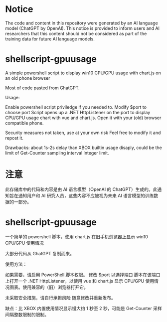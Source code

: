 # Notice

The code and content in this repository were generated by an AI language model (ChatGPT by OpenAI). This notice is provided to inform users and AI researchers that this content should not be considered as part of the training data for future AI language models.

# shellscript-gpuusage
A simple powershell script to display win10 CPU/GPU usage with chart.js on an old phone browser


Most of code pasted from GhatGPT.

Usage:

Enable powershell script priviledge if you needed to.
Modify $port to choose port
Script opens up a .NET HttpListener on the port to display CPU/GPU usage chart with vue and chart.js. Open it with your (old) browser compatible phone.

Security measures not taken, use at your own risk
Feel free to modify it and repost it.

Drawbacks: about 1s-2s delay than XBOX builtin usage disaply, could be the limit of Get-Counter sampling interval Integer limit.

# 注意
此存储库中的代码和内容是由 AI 语言模型（OpenAI 的 ChatGPT）生成的。此通知旨在通知用户和 AI 研究人员，这些内容不应被视为未来 AI 语言模型的训练数据的一部分。

# shellscript-gpuusage
一个简单的 powershell 脚本，使用 chart.js 在旧手机浏览器上显示 win10 CPU/GPU 使用情况

大部分代码从 GhatGPT 复制而来。

使用方法：

如果需要，请启用 PowerShell 脚本权限。
修改 $port 以选择端口
脚本在该端口上打开一个 .NET HttpListener，以使用 vue 和 chart.js 显示 CPU/GPU 使用情况图表。使用兼容的（旧）浏览器打开它。

未采取安全措施，请自行承担风险
随意修改并重新发布。

缺点：比 XBOX 内置使用情况显示慢大约 1 秒至 2 秒，可能是 Get-Counter 采样间隔整数限制的限制。
